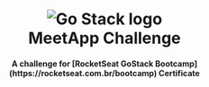 <h1 align="center">
    <img alt="Go Stack logo" src="https://github.com/douglasporto/meetapp-gostack/blob/master/assets/logo-gostack.png" />
    <br>
    MeetApp Challenge
</h1>

<h4 align="center">
  A challenge for [RocketSeat GoStack Bootcamp](https://rocketseat.com.br/bootcamp) Certificate
</h4>
<p align="center">
  <!-- <img alt="GitHub top language" src="https://img.shields.io/github/languages/top/douglasporto/meetapp-gostack.svg">

  <!--<img alt="GitHub language count" src="https://img.shields.io/github/languages/count/douglasporto/meetapp-gostack.svg">

  <!--<a href="https://www.codacy.com/app/douglasporto/meetapp-gostack?utm_source=github.com&amp;utm_medium=referral&amp;utm_content=douglasporto/meetapp-gostack&amp;utm_campaign=Badge_Grade">
  <img src="https://api.codacy.com/project/badge/Grade/dfc7b01a340941ab9bbe582f9a86e908"/></a>

  <!--<img alt="Repository size" src="https://img.shields.io/github/repo-size/douglasporto/meetapp-gostack.svg">
  <a href="https://github.com/douglasporto/meetapp-gostack/commits/master">
    <img alt="GitHub last commit" src="https://img.shields.io/github/last-commit/douglasporto/meetapp-gostack.svg">
  </a>

  <!--<a href="https://github.com/douglasporto/meetapp-gostack/issues">
    <img alt="Repository issues" src="https://img.shields.io/github/issues/douglasporto/meetapp-gostack.svg">
  </a>

  <!--<img alt="GitHub" src="https://img.shields.io/github/license/douglasporto/meetapp-gostack.svg">
</p>

<p align="center">
  <a href="#rocket-technologies">Technologies</a>&nbsp;&nbsp;&nbsp;|&nbsp;&nbsp;&nbsp;
  <a href="#information_source-how-to-use">How To Use</a>&nbsp;&nbsp;&nbsp;|&nbsp;&nbsp;&nbsp;
  <a href="#memo-license">License</a>
</p>

<!-- ![App Screenshot](https://github.com/douglasporto/meetapp-gostack/blob/master/assets/screenshot.png)
![App Screenshot](https://github.com/douglasporto/meetapp-gostack/blob/master/assets/screenshot2.png)

## :rocket: Technologies

This project was developed to get the [RocketSeat GoStack Bootcamp](https://rocketseat.com.br/bootcamp) certificate with the following technologies:

### FRONT-END
-   [ReactJS](https://reactjs.org/)
-   [Create React App Configuration Override](https://github.com/sharegate/craco)
-   [Redux](https://redux.js.org/)
-   [Redux-Saga](https://redux-saga.js.org/)
-   [React Router v4](https://github.com/ReactTraining/react-router)
-   [styled-components](https://www.styled-components.com/)
-   [Axios](https://github.com/axios/axios)
-   [History](https://www.npmjs.com/package/history)
-   [Immer](https://github.com/immerjs/immer)
-   [Polished](https://polished.js.org/)
-   [React-Toastify](https://fkhadra.github.io/react-toastify/)
-   [React-Icons](http://react-icons.github.io/react-icons/)
-   [react-perfect-scrollbar](https://github.com/OpusCapita/react-perfect-scrollbar)
-   [Unform](https://github.com/Rocketseat/unform)
-   [Yup](https://www.npmjs.com/package/yup)
-   [date-fns](https://date-fns.org/)
-   [Reactotron](https://infinite.red/reactotron)
-   [VS Code][vc] with [EditorConfig][vceditconfig] and [ESLint][vceslint]

### MOBILE
-   [ReactJS](https://reactjs.org/)
-   [React Native](https://facebook.github.io/react-native/)
-   [Xcode](https://developer.apple.com/xcode/)
-   [styled-components](https://www.styled-components.com/)
-   [Axios](https://github.com/axios/axios)
-   [Polished](https://polished.js.org/)
-   [React-native-flash-message](https://github.com/lucasferreira/react-native-flash-message#readme)
-   [React-Icons](http://react-icons.github.io/react-icons/)
-   [react-perfect-scrollbar](https://github.com/OpusCapita/react-perfect-scrollbar)
-   [Unform](https://github.com/Rocketseat/unform)
-   [Yup](https://www.npmjs.com/package/yup)
-   [date-fns](https://date-fns.org/)
-   [Reactotron](https://infinite.red/reactotron)
-   [VS Code][vc] with [EditorConfig][vceditconfig] and [ESLint][vceslint]

### BACK-END
-   [Node.js][nodejs]
-   [Express](https://expressjs.com/)
-   [nodemon](https://nodemon.io/)
-   [Sucrase](https://github.com/alangpierce/sucrase)
-   [Docker](https://www.docker.com/docker-community)
-   [Sequelize](http://docs.sequelizejs.com/)
-   [PostgreSQL](https://www.postgresql.org/)
-   [node-postgres](https://www.npmjs.com/package/pg)
-   [Redis](https://redis.io/)
-   [MongoDB](https://www.mongodb.com/)
-   [Mongoose](https://mongoosejs.com/)
-   [JWT](https://jwt.io/)
-   [Multer](https://github.com/expressjs/multer)
-   [Bcrypt](https://www.npmjs.com/package/bcrypt)
-   [Youch](https://www.npmjs.com/package/youch)
-   [Yup](https://www.npmjs.com/package/yup)
-   [Bee Queue](https://www.npmjs.com/package/bcrypt)
-   [Nodemailer](https://nodemailer.com/about/)
-   [date-fns](https://date-fns.org/)
-   [Sentry](https://sentry.io/)
-   [DotEnv](https://www.npmjs.com/package/dotenv)
-   [VS Code][vc] with [ESLint][vceslint]

## :information_source: How To Use

To clone and run this application, you'll need [Git](https://git-scm.com), [Node.js v10.15][nodejs] or higher + [Yarn v1.5][yarn] or higher installed on your computer and the [First React Project](https://github.com/fogeid/meetapp). From your command line:

### Install API
```bash
# Clone this repository
$ git clone https://github.com/fogeid/meetapp

# Go into the repository
$ cd meetapp-gostack/api

# Install dependencies
$ yarn install

# Created Postgree Docker container
$ docker run --name database_meetapp -e POSTGRES_PASSWORD=docker -e POSTGRES_DB=database_meetapp -p 5432:5432 -d postgres

# Created Mongo Docker container
$ docker run --name mongo_bmstarter -p 27017:27017 -d -t mongo

# Created Redis Docker container
$ docker run --name redismeetapp -p 6379:6379 -d -t redis:alpine

# Run Migrates
$ yarn migrate

# Run Seeds
$ yarn seed

# Run the API
$ yarn dev
```

### Install Front
```bash

# Go into the front path
$ cd meetapp-gostack/front

# Install dependencies
$ yarn install

# Run the Front
$ yarn start
```

### Install Front
```bash

# Go into the front path
$ cd meetapp-gostack/mobile

# Install dependencies
$ yarn install

# Run the mobile
$ yarn start
```

## :memo: License
This project is under the MIT license. See the [LICENSE](https://github.com/fogeid/meetapp/blob/master/LICENSE) for more information.

---

[nodejs]: https://nodejs.org/
[yarn]: https://yarnpkg.com/
[vc]: https://code.visualstudio.com/
[vceditconfig]: https://marketplace.visualstudio.com/items?itemName=EditorConfig.EditorConfig
[vceslint]: https://marketplace.visualstudio.com/items?itemName=dbaeumer.vscode-eslint
